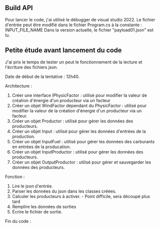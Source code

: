 ﻿## Build API

Pour lancer le code, j'ai utilisé le débugger de visual studio 2022.
Le fichier d'entrée peut être modifié dans le fichier Program.cs à la constante : INPUT_FILE_NAME
Dans la version actuelle, le fichier "payload01.json" est lu.

## Petite étude avant lancement du code

J'ai pris le temps de tester un peut le fonctionnement de la lecture et l'écriture des fichiers json.

Date de début de la tentative : 12h40.

Architecture : 

1) Créer une interface IPhysicFactor : utilisé pour modifier la valeur de création d'énergie d'un producteur via un facteur
2) Créer un objet WindFactor dépendant du PhysicFactor : utilisé pour modifier la valeur de la création d'énergie d'un producteur via un facteur.
3) Créer un objet Productor : utilisé pour gérer les données des producteurs.
4) Créer un objet Input : utilisé pour gérer les données d'entrées de la production.
5) Créer un objet InputFuel : utilisé pour gérer les données des carburants en entrées de la producation.
6) Créer un objet InputProductor : utilisé pour gérer les données des producteurs.
7) Créer un objet OutputProductor : utilisé pour gérer et sauvegarder les données des producteurs.

Fonction : 

1) Lire le json d'entrée.
2) Parser les données du json dans les classes créées.
3) Calculer les producteurs à activer. - Point difficile, sera découpé plus tard
4) Remplire les données de sorties 
5) Écrire le fichier de sortie.

Fin du code : 